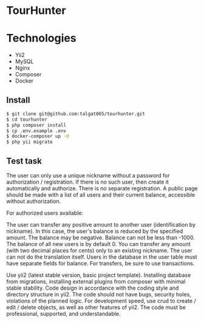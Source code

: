 # TourHunter

# Technologies
  - Yii2
  - MySQL
  - Nginx
  - Composer
  - Docker

## Install
```sh
$ git clone git@github.com:talgat065/tourhunter.git
$ cd tourhunter
$ php composer install
$ cp .env.example .env
$ docker-composer up -d
$ php yii migrate
```
## Test task

The user can only use a unique nickname without a password for authorization / registration. If there is no such user, then create it automatically and authorize. There is no separate registration. A public page should be made with a list of all users and their current balance, accessible without authorization.

For authorized users available:

The user can transfer any positive amount to another user (identification by nickname). In this case, the user's balance is reduced by the specified amount. The balance may be negative. Balance can not be less than -1000. The balance of all new users is by default 0. You can transfer any amount (with two decimal places for cents) only to an existing nickname. The user can not do the translation itself. Users in the database in the user table must have separate fields for balance. For transfers, be sure to use transactions.

Use yii2 (latest stable version, basic project template). Installing database from migrations, installing external plugins from composer with minimal stable stability. Code design in accordance with the coding style and directory structure in yii2. The code should not have bugs, security holes, violations of the planned logic. For development speed, use crud to create / edit / delete objects, as well as other features of yii2. The code must be professional, supported, and understandable.

